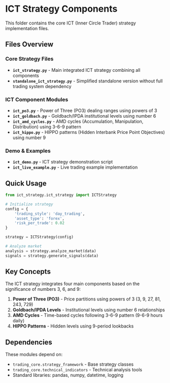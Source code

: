 # ICT Strategy Components

This folder contains the core ICT (Inner Circle Trader) strategy implementation files.

## Files Overview

### Core Strategy Files
- **`ict_strategy.py`** - Main integrated ICT strategy combining all components
- **`standalone_ict_strategy.py`** - Simplified standalone version without full trading system dependency

### ICT Component Modules
- **`ict_po3.py`** - Power of Three (PO3) dealing ranges using powers of 3
- **`ict_goldbach.py`** - Goldbach/IPDA institutional levels using number 6
- **`ict_amd_cycles.py`** - AMD cycles (Accumulation, Manipulation, Distribution) using 3-6-9 pattern
- **`ict_hippo.py`** - HIPPO patterns (Hidden Interbank Price Point Objectives) using number 9

### Demo & Examples
- **`ict_demo.py`** - ICT strategy demonstration script
- **`ict_live_example.py`** - Live trading example implementation

## Quick Usage

```python
from ict_strategy.ict_strategy import ICTStrategy

# Initialize strategy
config = {
    'trading_style': 'day_trading',
    'asset_type': 'forex',
    'risk_per_trade': 0.02
}

strategy = ICTStrategy(config)

# Analyze market
analysis = strategy.analyze_market(data)
signals = strategy.generate_signals(data)
```

## Key Concepts

The ICT strategy integrates four main components based on the significance of numbers 3, 6, and 9:

1. **Power of Three (PO3)** - Price partitions using powers of 3 (3, 9, 27, 81, 243, 729)
2. **Goldbach/IPDA Levels** - Institutional levels using number 6 relationships
3. **AMD Cycles** - Time-based cycles following 3-6-9 pattern (9-6-9 hours daily)
4. **HIPPO Patterns** - Hidden levels using 9-period lookbacks

## Dependencies

These modules depend on:
- `trading_core.strategy_framework` - Base strategy classes
- `trading_core.technical_indicators` - Technical analysis tools
- Standard libraries: pandas, numpy, datetime, logging
